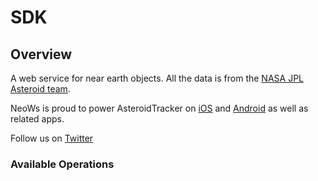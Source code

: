 # SDK

## Overview

A web service for near earth objects. All the data is from the <a href="http://neo.jpl.nasa.gov/" target="_blank">NASA JPL Asteroid team</a>. 

 

NeoWs is proud to power AsteroidTracker on <a href="https://itunes.apple.com/us/app/asteroid-tracker/id689684901?mt=8" target="_blank">iOS</a> and <a href="https://play.google.com/store/apps/details?id=com.vitruviussoftware.bunifish.asteroidtracker&feature" target="_blank">Android</a> as well as related apps. 

 Follow us on <a href="https://twitter.com/AsteroidTracker" target="_blank">Twitter</a>

### Available Operations

